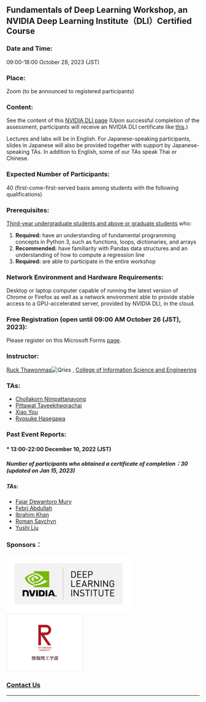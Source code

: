 ## Fundamentals of Deep Learning Workshop, an NVIDIA Deep Learning Institute（DLI）Certified Course 
### Date and Time: 
09:00-18:00 October 28, 2023 (JST)
### Place: 
Zoom (to be announced to registered participants)
### Content: 
See the content of this <a href="https://www.nvidia.com/en-us/training/instructor-led-workshops/fundamentals-of-deep-learning/" target="_blank">NVIDIA DLI page</a> (Upon successful completion of the assessment, participants will receive an NVIDIA DLI certificate like <a href="https://learn.next.courses.nvidia.com/certificates/29591b570cdb4b8bb0b0ea7259e9ab83" target="_blank">this</a>.)

Lectures and labs will be in English. For Japanese-speaking participants, slides in Japanese will also be provided together with support by Japanese-speaking TAs. In addition to English, some of our TAs speak Thai or Chinese.
### Expected Number of Participants: 
40 (first-come-first-served basis among students with the following qualifications)
### Prerequisites: 
<ins>Third-year undergraduate students and above or graduate students</ins> who:
1. **Required:** have an understanding of fundamental programming concepts in Python 3, such as functions, loops, dictionaries, and arrays
2. **Recommended:** have familiarity with Pandas data structures and an understanding of how to compute a regression line
3. **Required:** are able to participate in the entire workshop
### Network Environment and Hardware Requirements: 
Desktop or laptop computer capable of running the latest version of Chrome or Firefox as well as a network environment able to provide stable access to a GPU-accelerated server, provided by NVIDIA DLI, in the cloud.
### Free Registration (open until 09:00 AM October 26 (JST), 2023): 
Please register on this Microsoft Forms <a href="https://forms.office.com/r/wvU6g4DtmD" target="_blank">page</a>. 
### Instructor: 
<a href="http://www.ice.ci.ritsumei.ac.jp/~ruck/" target="_blank">Ruck Thawonmas</a><img alt="Qries" src="http://www.ice.ci.ritsumei.ac.jp/~ruck/images/17_DeepLearningInstitute_Logo_R1_RBG_University_Ambassador-01.png" height="50"> , <a href="http://en.ritsumei.ac.jp/ise/">College of Information Science and Engineering</a> 
### TAs:
 * <a href="https://courses.nvidia.com/certificates/fd117d9bd0ad463fa593d2baafeb08ad/" target="_blank">Chollakorn Nimpattanavong</a>
 * <a href="https://courses.nvidia.com/certificates/f01681fd8fda4cb5aa9c5261f39c0744/" target="_blank">Pittawat Taveekitworachai</a>
 * <a href="https://courses.nvidia.com/certificates/51ba8910113347db9c9aabb98668f934/" target="_blank">Xiao You</a>
 * <a href="https://courses.nvidia.com/certificates/89ae39d63ede471c802c18aa96423b4f/" target="_blank">Ryosuke Hasegawa</a>
### Past Event Reports:
#### * 13:00-22:00 December 10, 2022 (JST)
##### Number of participants who obtained a certificate of completion：30 (updated on Jan 15, 2023)
##### TAs:
 * <a href="https://courses.nvidia.com/certificates/0e3d9ba247494a8daf6b1819c72cddc0/" target="_blank">Fajar Dewantoro Mury</a>
 * <a href="https://learn.next.courses.nvidia.com/certificates/9ad2afd826a345c189dde58002e448d8" target="_blank">Febri Abdullah</a>
 * <a href="https://courses.nvidia.com/certificates/a9a74b24e5c14a50a147ad43e6367e3c/" target="_blank">Ibrahim Khan</a>
 * <a href="https://courses.nvidia.com/certificates/d375942c39f34c1eae3856bdc542ffc1/" target="_blank">Roman Savchyn</a>
 * <a href="https://courses.nvidia.com/certificates/86b2b72915684ed9b3f5cb32b8949871/" target="_blank">Yushi Liu</a>
### Sponsors：
<a href="https://www.nvidia.com/en-us/training/"><img alt="Qries" src="../dli.png" height="150"></a>
<a href="http://en.ritsumei.ac.jp/ise/"><img alt="Qries" src="../ise.gif" height="150"></a>
### [Contact Us](mailto:dli-ws@ice.ci.ritsumei.ac.jp)
------------------------------------------------------------------------


